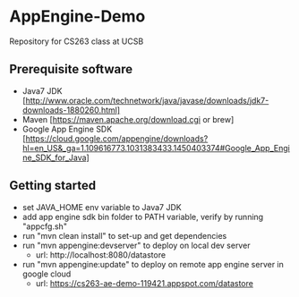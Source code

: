AppEngine-Demo
=============================

Repository for CS263 class at UCSB

Prerequisite software
----------
- Java7 JDK 
    [http://www.oracle.com/technetwork/java/javase/downloads/jdk7-downloads-1880260.html]
- Maven 
    [https://maven.apache.org/download.cgi or brew]
- Google App Engine SDK 
    [https://cloud.google.com/appengine/downloads?hl=en_US&_ga=1.109616773.1031383433.1450403374#Google_App_Engine_SDK_for_Java]

Getting started
----------
- set JAVA_HOME env variable to Java7 JDK
- add app engine sdk bin folder to PATH variable, verify by running "appcfg.sh"
- run "mvn clean install" to set-up and get dependencies
- run "mvn appengine:devserver" to deploy on local dev server
  - url: http://localhost:8080/datastore
- run "mvn appengine:update" to deploy on remote app engine server in google cloud
  - url: https://cs263-ae-demo-119421.appspot.com/datastore
